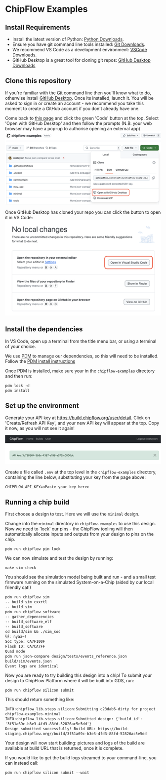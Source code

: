 # ChipFlow Examples

## Install Requirements
 * Install the latest version of Python: [Python Downloads](https://www.python.org/downloads/).
 * Ensure you have git command line tools installed: [Git Downloads](https://git-scm.com/downloads).
 * We recommend VS Code as a development environment: [VSCode Downloads](https://code.visualstudio.com/download).
 * GitHub Desktop is a great tool for cloning git repos: [GitHub Desktop Downloads](https://desktop.github.com/download/)

## Clone this repository
If you're familiar with the [Git](https://git-scm.com/) command line then you'll know what to do, otherwise install [GitHub Desktop](https://github.com/apps/desktop). Once its installed, launch it. You will be asked to sign in or create an account - we recommend you take this moment to create a GitHub account if you don't already have one.

Come back to [this page](https://github.com/ChipFlow/chipflow-examples) and click the green 'Code' button at the top. Select  'Open with GitHub Desktop' and then follow the prompts (N.B. your web browser may have a pop-up to authorise opening an external app)
![Image showing the link to click](docs/assets/open-github-desktop.png)

Once GitHub Desktop has cloned your repo you can click the button to open it in VS Code:
![Image showing where to click in GitHub Desktop to open in VSCode](docs/assets/github-desktop-open.png)

## Install the dependencies
In VS Code, open up a terminal from the title menu bar, or using a terminal of your choice.

We use [PDM](https://pdm-project.org) to manage our dependencies, so this will need to be installed. Follow the [PDM install instructions](https://pdm-project.org/en/latest/#installation)

Once PDM is installed, make sure your in the `chipflow-examples` directory and then run:
```
pdm lock -d
pdm install
```

## Set up the environment
Generate your API key at https://build.chipflow.org/user/detail. Click on 'Create/Refresh API Key', and your new API key will appear at the top. Copy it now, as you will not see it again!

![Image showing a newly generated API Key](docs/assets/api-key.png)

Create a file called `.env` at the top level in the `chipflow-examples` directory, containing the line below, substituting your key from the page above:

```
CHIPFLOW_API_KEY=<Paste your key here>
```

## Running a chip build

First choose a design to test. Here we will use the `minimal` design.

Change into the `minimal` directory in `chipflow-examples` to use this design. Now we need to 'lock' our pins - the ChipFlow tooling will then automatically allocate inputs and outputs from your design to pins on the chip.

```
pdm run chipflow pin lock
```

We can now simulate and test the design by running:
```
make sim-check
```

You should see the simulation model being built and run - and a small test firmware running on the simulated System-on-a-Chip (aided by our local friendly cat!)

```
pdm run chipflow sim
-- build_sim_cxxrtl
-- build_sim
pdm run chipflow software
-- gather_depencencies
-- build_software_elf
-- build_software
cd build/sim && ./sim_soc
🐱: nyaa~!
SoC type: CA7F100F
Flash ID: CA7CA7FF
Quad mode
pdm run json-compare design/tests/events_reference.json build/sim/events.json
Event logs are identical
```

Now you are ready to try building this design into a chip! To submit your design to ChipFlow Platform where it will be built into GDS, run:

```
pdm run chipflow silicon submit

```
This should return something like:
```
INFO:chipflow_lib.steps.silicon:Submitting c23dab6-dirty for project chipflow-examples-minimal
INFO:chipflow_lib.steps.silicon:Submitted design: {'build_id': '3f51a69c-b3e3-4fd3-88fd-52826ac5e5dd'}
Design submitted successfully! Build URL: https://build-staging.chipflow.org//build/3f51a69c-b3e3-4fd3-88fd-52826ac5e5dd
```

Your design will now start building: pictures and logs of the build are available at build URL that is returned, once it is complete.

If you would like to get the build logs streamed to your command-line, you can instead call:
```
pdm run chipflow silicon submit --wait
```


